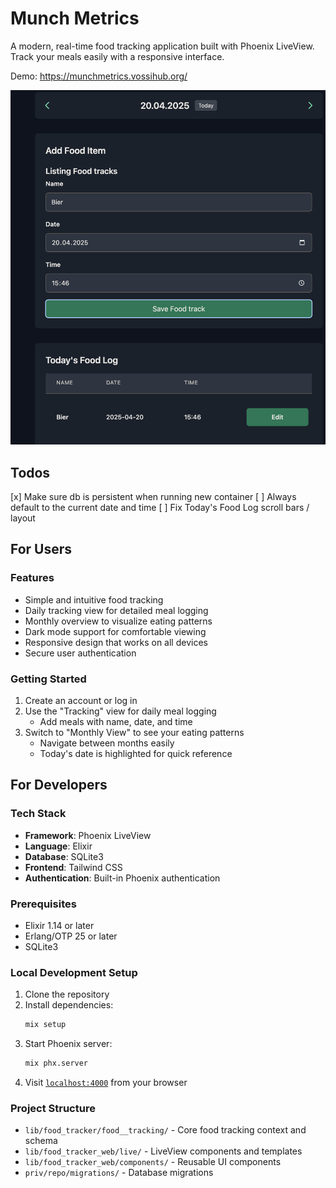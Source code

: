 # Munch Metrics

A modern, real-time food tracking application built with Phoenix LiveView. Track your meals easily with a responsive interface.

Demo: https://munchmetrics.vossihub.org/

<img src="screenshots/demo.png" alt="Munch Metrics Screenshot" width="600"/>

## Todos

[x] Make sure db is persistent when running new container
[ ] Always default to the current date and time
[ ] Fix Today's Food Log scroll bars / layout

## For Users

### Features

- Simple and intuitive food tracking
- Daily tracking view for detailed meal logging
- Monthly overview to visualize eating patterns
- Dark mode support for comfortable viewing
- Responsive design that works on all devices
- Secure user authentication

### Getting Started

1. Create an account or log in
2. Use the "Tracking" view for daily meal logging
   - Add meals with name, date, and time
3. Switch to "Monthly View" to see your eating patterns
   - Navigate between months easily
   - Today's date is highlighted for quick reference

## For Developers

### Tech Stack

- **Framework**: Phoenix LiveView
- **Language**: Elixir
- **Database**: SQLite3
- **Frontend**: Tailwind CSS
- **Authentication**: Built-in Phoenix authentication

### Prerequisites

- Elixir 1.14 or later
- Erlang/OTP 25 or later
- SQLite3

### Local Development Setup

1. Clone the repository
2. Install dependencies:
   ```bash
   mix setup
   ```
3. Start Phoenix server:
   ```bash
   mix phx.server
   ```
4. Visit [`localhost:4000`](http://localhost:4000) from your browser

### Project Structure

- `lib/food_tracker/food__tracking/` - Core food tracking context and schema
- `lib/food_tracker_web/live/` - LiveView components and templates
- `lib/food_tracker_web/components/` - Reusable UI components
- `priv/repo/migrations/` - Database migrations
